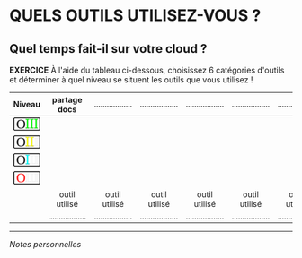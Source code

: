 # QUELS OUTILS UTILISEZ-VOUS ?

## Quel temps fait-il sur votre cloud ?

**EXERCICE**   À l'aide du tableau ci-dessous, choisissez 6 catégories d'outils et déterminer à quel niveau se situent les outils que vous utilisez !

| Niveau | partage docs | .................. | .................. | .................. | .................. | .................. |
| :----- | :----------: | :----------------: | :----------------: | :----------------: | :----------------: | :----------------: |
| ![capsule-niveau-3](img/OIII-capsule-small-3.png) |   |   |   |   |   |   |
| ![capsule-niveau-2](img/OIII-capsule-small-2.png) |   |   |   |   |   |   |
| ![capsule-niveau-1](img/OIII-capsule-small-1.png) |   |   |   |   |   |   |
| ![capsule-niveau-0](img/OIII-capsule-small-0.png) |   |   |   |   |   |   |
|  | outil utilisé | outil utilisé | outil utilisé | outil utilisé | outil utilisé | outil utilisé |
|  | .................. | .................. | .................. | .................. | .................. | .................. |


---
*Notes personnelles*   